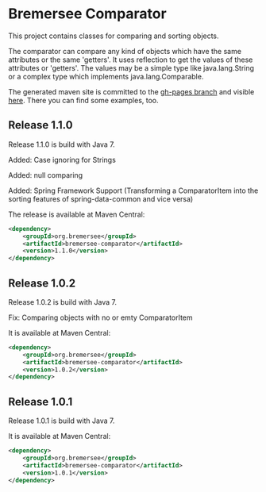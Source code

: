 # Bremersee Comparator
This project contains classes for comparing and sorting objects.

The comparator can compare any kind of objects which have the same attributes or the same 'getters'.
It uses reflection to get the values of these attributes or 'getters'. 
The values may be a simple type like java.lang.String or a complex type which implements java.lang.Comparable.

The generated maven site is committed to the [gh-pages branch](https://github.com/bremersee/comparator/tree/gh-pages) and visible [here](http://bremersee.github.io/comparator/). There you can find some examples, too.

## Release 1.1.0
Release 1.1.0 is build with Java 7.

Added: Case ignoring for Strings

Added: null comparing

Added: Spring Framework Support (Transforming a ComparatorItem into the sorting features of spring-data-common and vice versa)

The release is available at Maven Central:
```xml
<dependency>
    <groupId>org.bremersee</groupId>
    <artifactId>bremersee-comparator</artifactId>
    <version>1.1.0</version>
</dependency>
```

## Release 1.0.2
Release 1.0.2 is build with Java 7.

Fix: Comparing objects with no or emty ComparatorItem

It is available at Maven Central:
```xml
<dependency>
    <groupId>org.bremersee</groupId>
    <artifactId>bremersee-comparator</artifactId>
    <version>1.0.2</version>
</dependency>
```

## Release 1.0.1
Release 1.0.1 is build with Java 7.

It is available at Maven Central:
```xml
<dependency>
    <groupId>org.bremersee</groupId>
    <artifactId>bremersee-comparator</artifactId>
    <version>1.0.1</version>
</dependency>
```
